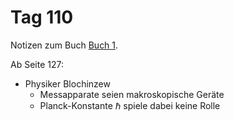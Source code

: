 # Tag 110

Notizen zum Buch [Buch 1](../Buch1.md).

Ab Seite 127:
* Physiker Blochinzew
  - Messapparate seien makroskopische Geräte
  - Planck-Konstante $\hbar$ spiele dabei keine Rolle
